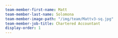 ```yaml
---
team-member-first-name: Matt
team-member-last-name: Solomona
team-member-image-path: "/img/team/Mattv3-sq.jpg"
team-member-job-title: Chartered Accountant
display-order: 1
---
```

